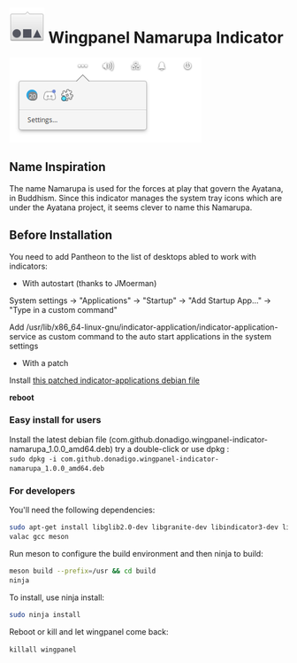 # ![icon](data/icon.png) Wingpanel Namarupa Indicator

![Screenshot](data/shot.png)

## Name Inspiration

The name Namarupa is used for the forces at play that govern the Ayatana, in Buddhism. Since this indicator manages the system tray icons which are under the Ayatana project, it seems clever to name this Namarupa.

## Before Installation

You need to add Pantheon to the list of desktops abled to work with indicators:  

- With autostart (thanks to JMoerman)  

System settings -> "Applications" -> "Startup" -> "Add Startup App…" -> "Type in a custom command"

Add /usr/lib/x86_64-linux-gnu/indicator-application/indicator-application-service as custom command to the auto start applications in the system settings  

- With a patch

Install [this patched indicator-applications debian file](https://github.com/mdh34/elementary-indicators/releases) 

**reboot**  

### Easy install for users

Install the latest debian file (com.github.donadigo.wingpanel-indicator-namarupa_1.0.0_amd64.deb) try a double-click or use dpkg :  
`sudo dpkg -i com.github.donadigo.wingpanel-indicator-namarupa_1.0.0_amd64.deb `

### For developers

You'll need the following dependencies:

```bash
sudo apt-get install libglib2.0-dev libgranite-dev libindicator3-dev libwingpanel-2.0-dev 
valac gcc meson
```

Run meson to configure the build environment and then ninja to build:

```bash
meson build --prefix=/usr && cd build
ninja
```

To install, use ninja install:

```bash
sudo ninja install
```

Reboot or kill and let wingpanel come back:

`killall wingpanel` 
